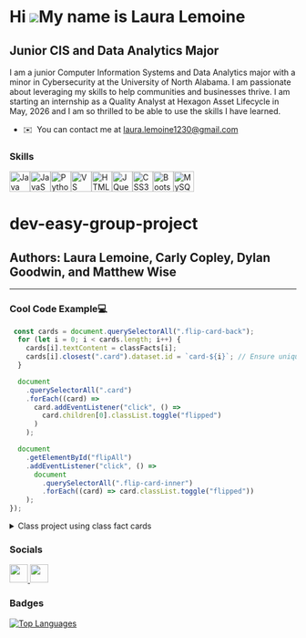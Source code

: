 Hi ![](https://user-images.githubusercontent.com/18350557/176309783-0785949b-9127-417c-8b55-ab5a4333674e.gif)My name is Laura Lemoine
=====================================================================================================================================

Junior CIS and Data Analytics Major
-----------------------------------

I am a junior Computer Information Systems and Data Analytics major with a minor in Cybersecurity at the University of North Alabama. I am passionate about leveraging my skills to help communities and businesses thrive. I am starting an internship as a Quality Analyst at Hexagon Asset Lifecycle in May, 2026 and I am so thrilled to be able to use the skills I have learned.

* ✉️  You can contact me at [laura.lemoine1230@gmail.com](mailto:laura.lemoine1230@gmail.com)

### Skills


<p align="left">
<a href="https://www.oracle.com/java/" target="_blank" rel="noreferrer"><img src="https://raw.githubusercontent.com/danielcranney/readme-generator/main/public/icons/skills/java-colored.svg" width="36" height="36" alt="Java" /></a><a href="https://developer.mozilla.org/en-US/docs/Web/JavaScript" target="_blank" rel="noreferrer"><img src="https://raw.githubusercontent.com/danielcranney/readme-generator/main/public/icons/skills/javascript-colored.svg" width="36" height="36" alt="JavaScript" /></a><a href="https://www.python.org/" target="_blank" rel="noreferrer"><img src="https://raw.githubusercontent.com/danielcranney/readme-generator/main/public/icons/skills/python-colored.svg" width="36" height="36" alt="Python" /></a><a href="https://code.visualstudio.com/" target="_blank" rel="noreferrer"><img src="https://raw.githubusercontent.com/danielcranney/readme-generator/main/public/icons/skills/visualstudiocode.svg" width="36" height="36" alt="VS Code" /></a><a href="https://developer.mozilla.org/en-US/docs/Glossary/HTML5" target="_blank" rel="noreferrer"><img src="https://raw.githubusercontent.com/danielcranney/readme-generator/main/public/icons/skills/html5-colored.svg" width="36" height="36" alt="HTML5" /></a><a href="https://jquery.com/" target="_blank" rel="noreferrer"><img src="https://raw.githubusercontent.com/danielcranney/readme-generator/main/public/icons/skills/jquery-colored.svg" width="36" height="36" alt="JQuery" /></a><a href="https://www.w3.org/TR/CSS/#css" target="_blank" rel="noreferrer"><img src="https://raw.githubusercontent.com/danielcranney/readme-generator/main/public/icons/skills/css3-colored.svg" width="36" height="36" alt="CSS3" /></a><a href="https://getbootstrap.com/" target="_blank" rel="noreferrer"><img src="https://raw.githubusercontent.com/danielcranney/readme-generator/main/public/icons/skills/bootstrap-colored.svg" width="36" height="36" alt="Bootstrap" /></a><a href="https://www.mysql.com/" target="_blank" rel="noreferrer"><img src="https://raw.githubusercontent.com/danielcranney/readme-generator/main/public/icons/skills/mysql-colored.svg" width="36" height="36" alt="MySQL" /></a>
</p>

# dev-easy-group-project 

## Authors: Laura Lemoine, Carly Copley, Dylan Goodwin, and Matthew Wise
---

### Cool Code Example💻
```javascript
 const cards = document.querySelectorAll(".flip-card-back");
  for (let i = 0; i < cards.length; i++) {
    cards[i].textContent = classFacts[i];
    cards[i].closest(".card").dataset.id = `card-${i}`; // Ensure unique ID
  }

  document
    .querySelectorAll(".card")
    .forEach((card) =>
      card.addEventListener("click", () =>
        card.children[0].classList.toggle("flipped")
      )
    );

  document
    .getElementById("flipAll")
    .addEventListener("click", () =>
      document
        .querySelectorAll(".flip-card-inner")
        .forEach((card) => card.classList.toggle("flipped"))
    );
});
```
<details>
  <summary>Class project using class fact cards</summary>

  This was a class project for Web Development (CIS 276) 🦭 to make fact cards from classmates and have them do cool functions like:

  - Flipping  
  - Being likable (❤️)  
  - Sortable  

  This snippet dynamically fills the back of each card with a classmate fact and gives each card a unique ID to ensure sortability.
</details>


### Socials

<p align="left"> <a href="https://www.github.com/llemoine1230" target="_blank" rel="noreferrer"> <picture> <source media="(prefers-color-scheme: dark)" srcset="https://raw.githubusercontent.com/danielcranney/readme-generator/main/public/icons/socials/github-dark.svg" /> <source media="(prefers-color-scheme: light)" srcset="https://raw.githubusercontent.com/danielcranney/readme-generator/main/public/icons/socials/github.svg" /> <img src="https://raw.githubusercontent.com/danielcranney/readme-generator/main/public/icons/socials/github.svg" width="32" height="32" /> </picture> </a> <a href="https://www.linkedin.com/in/laura-b-lemoine/" target="_blank" rel="noreferrer"> <picture> <source media="(prefers-color-scheme: dark)" srcset="https://raw.githubusercontent.com/danielcranney/readme-generator/main/public/icons/socials/linkedin-dark.svg" /> <source media="(prefers-color-scheme: light)" srcset="https://raw.githubusercontent.com/danielcranney/readme-generator/main/public/icons/socials/linkedin.svg" /> <img src="https://raw.githubusercontent.com/danielcranney/readme-generator/main/public/icons/socials/linkedin.svg" width="32" height="32" /> </picture> </a></p>

### Badges

<a href="https://github.com/llemoine1230" align="left"><img src="https://github-readme-stats.vercel.app/api/top-langs/?username=llemoine1230&langs_count=10&title_color=0891b2&text_color=ffffff&icon_color=0891b2&bg_color=1c1917&hide_border=true&locale=en&custom_title=Top%20%Languages" alt="Top Languages" /></a>
